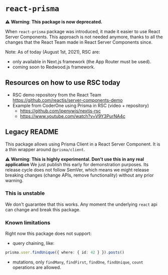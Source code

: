 # `react-prisma`

⚠️ **Warning**: **This package is now deprecated.**

When `react-prisma` package was introduced, it made it easier to use React Server Components.
This approach is not needed anymore, thanks to all the changes that the React Team made in React Server Components since.

Note: As of today (August 1st, 2021), RSC are:

- only available in Next.js framework (the App Router must be used).
- coming soon to Redwood.js framework.

## Resources on how to use RSC today

- RSC demo repository from the React Team https://github.com/reactjs/server-components-demo
- Example from CoderOne using Prisma in RSC (video + repository)
  - https://github.com/ipenywis/nextjs-rsc
  - https://www.youtube.com/watch?v=V9Y3PurNA4c

## Legacy README

This package allows using Prisma Client in a React Server Component.
It is a thin wrapper around `@prisma/client`.

⚠️ **Warning**: **This is highly experimental. Don't use this in any real application**
We just publish this early for demonstration purposes.
Its release cycle does not follow SemVer, which means we might release breaking changes (change APIs, remove functionality) without any prior warning.

### This is unstable

We don't guarantee that this works. Any moment the underlying `react` api can change and break this package.

### Known limitations

Right now this package does not support:

- query chaining, like:

```ts
prisma.user.findUnique({ where: { id: 42 } }).posts()
```

- mutations, only `findMany`, `findFirst`, `findOne`, `findUnique`, `count` operations are allowed.
